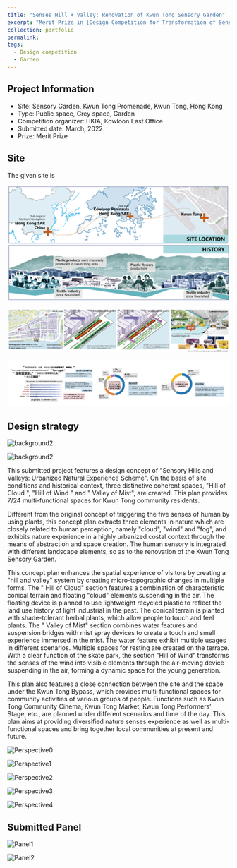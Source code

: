 ```yaml
---
title: "Senses Hill + Valley: Renovation of Kwun Tong Sensory Garden"
excerpt: "Merit Prize in [Design Competition for Transformation of Sensory Garden at Kwun Tong Promenade](https://www.hkia.net/en/whats-on.html?id=8221) held by HKIA"
collection: portfolio
permalink: 
tags:
  - Design competition
  - Garden
---
```

Project Information
----
* Site: Sensory Garden, Kwun Tong Promenade, Kwun Tong, Hong Kong
* Type: Public space, Grey space, Garden
* Competition organizer: HKIA, Kowloon East Office
* Submitted date: March, 2022
* Prize: Merit Prize

Site
----
The given site is 

![background](/images/Por-1.jpg)

![background1](/images/Por-7.jpg)

![background2](/images/Por-6.jpg)

Design strategy
----

![background2](/images/Por-5.jpg)


![background2](/images/Por-4.jpg)

This submitted project features a design concept of "Sensory Hills and Valleys: Urbanized Natural Experience Scheme". On the basis of site conditions and historical context, three distinctive coherent spaces, "Hill of Cloud ", "Hill of Wind " and " Valley of Mist", are created. This plan provides 7/24 multi-functional spaces for Kwun Tong community residents.

Different from the original concept of triggering the five senses of human by using plants, this concept plan extracts three elements in nature which are closely related to human perception, namely "cloud", "wind" and "fog", and exhibits nature experience in a highly urbanized costal context through the means of abstraction and space creation. The human sensory is integrated with different landscape elements, so as to the renovation of the Kwun Tong Sensory Garden.

This concept plan enhances the spatial experience of visitors by creating a "hill and valley" system by creating micro-topographic changes in multiple forms. The " Hill of Cloud" section features a combination of characteristic conical terrain and floating "cloud" elements suspending in the air. The floating device is planned to use lightweight recycled plastic to reflect the land use history of light industrial in the past. The conical terrain is planted with shade-tolerant herbal plants, which allow people to touch and feel plants. The " Valley of Mist" section combines water features and suspension bridges with mist spray devices to create a touch and smell experience immersed in the mist. The water feature exhibit multiple usages in different scenarios. Multiple spaces for resting are created on the terrace. With a clear function of the skate park, the section "Hill of Wind" transforms the senses of the wind into visible elements through the air-moving device suspending in the air, forming a dynamic space for the young generation.

This plan also features a close connection between the site and the space under the Kwun Tong Bypass, which provides multi-functional spaces for community activities of various groups of people. Functions such as Kwun Tong Community Cinema, Kwun Tong Market, Kwun Tong Performers’ Stage, etc., are planned under different scenarios and time of the day. This plan aims at providing diversified nature senses experience as well as multi-functional spaces and bring together local communities at present and future.

![Perspective0](/images/823341-Perspective0.jpg)

![Perspective1](/images/823341-Perspective1.jpg)

![Perspective2](/images/823341-Perspective2.jpg)

![Perspective3](/images/823341-Perspective3.jpg)

![Perspective4](/images/823341-Perspective4.jpg)

Submitted Panel
----
![Panel1](/images/823341-EntryPanel1.jpg)

![Panel2](/images/823341-EntryPanel2.jpg)

